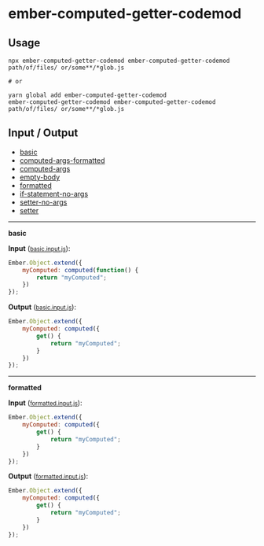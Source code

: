 # ember-computed-getter-codemod


## Usage

```
npx ember-computed-getter-codemod ember-computed-getter-codemod path/of/files/ or/some**/*glob.js

# or

yarn global add ember-computed-getter-codemod
ember-computed-getter-codemod ember-computed-getter-codemod path/of/files/ or/some**/*glob.js
```

## Input / Output

<!--FIXTURES_TOC_START-->
* [basic](#basic)
* [computed-args-formatted](#computed-args-formatted)
* [computed-args](#computed-args)
* [empty-body](#empty-body)
* [formatted](#formatted)
* [if-statement-no-args](#if-statement-no-args)
* [setter-no-args](#setter-no-args)
* [setter](#setter)
<!--FIXTURES_TOC_END-->

<!--FIXTURES_CONTENT_START-->
---
<a id="basic">**basic**</a>

**Input** (<small>[basic.input.js](transforms\ember-computed-getter-codemod\__testfixtures__\basic.input.js)</small>):
```js
Ember.Object.extend({
    myComputed: computed(function() {
        return "myComputed";
    })
});

```

**Output** (<small>[basic.input.js](transforms\ember-computed-getter-codemod\__testfixtures__\basic.output.js)</small>):
```js
Ember.Object.extend({
    myComputed: computed({
        get() {
            return "myComputed";
        }
    })
});

```
---
<a id="formatted">**formatted**</a>

**Input** (<small>[formatted.input.js](transforms\ember-computed-getter-codemod\__testfixtures__\formatted.input.js)</small>):
```js
Ember.Object.extend({
    myComputed: computed({
        get() {
            return "myComputed";
        }
    })
});

```

**Output** (<small>[formatted.input.js](transforms\ember-computed-getter-codemod\__testfixtures__\formatted.output.js)</small>):
```js
Ember.Object.extend({
    myComputed: computed({
        get() {
            return "myComputed";
        }
    })
});

```
<!--FIXTURE_CONTENT_END-->